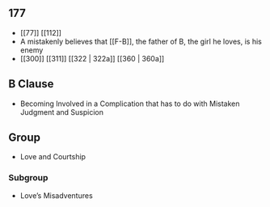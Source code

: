 ## 177
- [[77]] [[112]] 
- A mistakenly believes that [[F-B]], the father of B, the girl he loves, is his enemy
- [[300]] [[311]] [[322 | 322a]] [[360 | 360a]] 

## B Clause
- Becoming Involved in a Complication that has to do with Mistaken Judgment and Suspicion

## Group
- Love and Courtship

### Subgroup
- Love’s Misadventures

